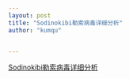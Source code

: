 ```yaml
---
layout: post
title: "Sodinokibi勒索病毒详细分析"
author: "kumqu"


---
```


[Sodinokibi勒索病毒详细分析](https://bbs.pediy.com/thread-257700.htm)

